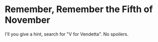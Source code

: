 # Remember, Remember the Fifth of November

I'll you give a hint, search for "V for Vendetta". No spoilers.
